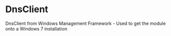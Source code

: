 DnsClient
=========

DnsClient from Windows Management Framework - Used to get the module onto a Windows 7 installation
